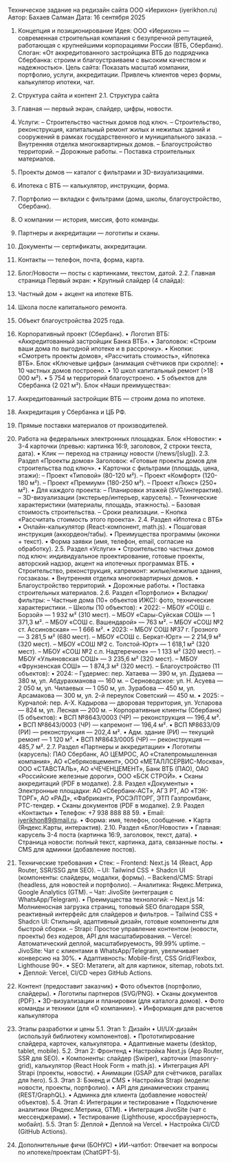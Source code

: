 Техническое задание на редизайн сайта ООО «Иерихон» (iyerikhon.ru)
Автор: Бахаев Салман
Дата: 16 сентября 2025
1. Концепция и позиционирование
Идея: ООО «Иерихон» — современная строительная компания с безупречной репутацией, работающая с крупнейшими корпорациями России (ВТБ, Сбербанк).
Слоган: «От аккредитованного застройщика ВТБ до подрядчика Сбербанка: строим и благоустраиваем с высоким качеством и надежностью».
Цель сайта: Показать масштаб компании, портфолио, услуги, аккредитации. Привлечь клиентов через формы, калькулятор ипотеки, чат.
2. Структура сайта и контент
2.1. Структура сайта
1.	Главная — первый экран, слайдер, цифры, новости.
2.	Услуги:
–	Строительство частных домов под ключ.
–	Строительство, реконструкция, капитальный ремонт жилых и нежилых зданий и сооружений в рамках государственного и муниципального заказа.
–	Внутренняя отделка многоквартирных домов.
–	Благоустройство территорий.
–	Дорожные работы.
–	Поставка строительных материалов.
3.	Проекты домов — каталог с фильтрами и 3D-визуализациями.
4.	Ипотека с ВТБ — калькулятор, инструкции, форма.
5.	Портфолио — вкладки с фильтрами (дома, школы, благоустройство, Сбербанк).
6.	О компании — история, миссия, фото команды.
7.	Партнеры и аккредитации — логотипы и сканы.
8.	Документы — сертификаты, аккредитации.
9.	Контакты — телефон, почта, форма, карта.
10.	Блог/Новости — посты с картинками, текстом, датой.
2.2. Главная страница
Первый экран:
•	Крупный слайдер (4 слайда):
1.	Частный дом + акцент на ипотеке ВТБ.
2.	Школа после капитального ремонта.
3.	Объект благоустройства 2025 года.
4.	Корпоративный проект (Сбербанк).
•	Логотип ВТБ: «Аккредитованный застройщик Банка ВТБ».
•	Заголовок: «Строим ваши дома по выгодной ипотеке и в рассрочку».
•	Кнопки: «Смотреть проекты домов», «Рассчитать стоимость», «Ипотека ВТБ».
Блок «Ключевые цифры» (анимация счётчиков при скролле):
•	10 частных домов построено.
•	10 школ капитальный ремонт (>18 000 м²).
•	5 754 м территорий благоустроено.
•	5 объектов для Сбербанка (2 021 м²).
Блок «Наши преимущества»:
1.	Аккредитованный застройщик ВТБ — строим дома по ипотеке.
2.	Аккредитация у Сбербанка и ЦБ РФ.
3.	Прямые поставки материалов от производителей.
4.	Работа на федеральных электронных площадках.
Блок «Новости»:
•	3-4 карточки (превью: картинка 16:9, заголовок, 2 строки текста, дата).
•	Клик — переход на страницу новости (/news/[slug]).
2.3. Раздел «Проекты домов»
Заголовок: «Готовые проекты домов для строительства под ключ».
•	Карточки с фильтрами (площадь, цена, этажи):
–	Проект «Типовой» (80-120 м²).
–	Проект «Комфорт» (120-180 м²).
–	Проект «Премиум» (180-250 м²).
–	Проект «Люкс» (250+ м²).
•	Для каждого проекта:
–	Планировки этажей (SVG/интерактив).
–	3D-визуализации (экстерьер/интерьер, карусель).
–	Технические характеристики (материалы, площадь, этажность).
–	Базовая стоимость строительства.
–	Сроки реализации.
–	Кнопка «Рассчитать стоимость этого проекта».
2.4. Раздел «Ипотека с ВТБ»
•	Онлайн-калькулятор (React-компонент, math.js).
•	Пошаговая инструкция (аккордеон/табы).
•	Преимущества программы (иконки + текст).
•	Форма заявки (имя, телефон, email, согласие на обработку).
2.5. Раздел «Услуги»
•	Строительство частных домов под ключ: индивидуальное проектирование, готовые проекты, авторский надзор, акцент на ипотечных программах ВТБ.
•	Строительство, реконструкция, капремонт: жилые/нежилые здания, госзаказы.
•	Внутренняя отделка многоквартирных домов.
•	Благоустройство территорий.
•	Дорожные работы.
•	Поставка строительных материалов.
2.6. Раздел «Портфолио»
•	Вкладки/фильтры:
–	Частные дома (10+ объектов ИЖС): фото, технические характеристики.
–	Школы (10 объектов):
•	2022:
–	МБОУ «СОШ с. Борзой» — 1 932 м² (310 мест).
–	МБОУ «Сары-Суйская СОШ» — 1 371,3 м².
–	МБОУ «СОШ с. Вашендарой» — 763 м².
–	МБОУ «СОШ №2 ст. Ассиновская» — 1 666 м².
•	2023:
–	МБОУ СОШ №37 г. Грозного — 3 281,5 м² (680 мест).
–	МБОУ «СОШ с. Беркат-Юрт» — 2 214,9 м² (320 мест).
–	МБОУ «СОШ №2 с. Толстой-Юрт» — 1 618,1 м² (320 мест).
–	МБОУ «СОШ №2 с.п. Надтеречное» — 1 133 м² (320 мест).
–	МБОУ «Ульяновская СОШ» — 3 235,6 м² (320 мест).
–	МБОУ «Фрунзенская СОШ» — 1 874,3 м² (320 мест).
–	Благоустройство (11 объектов):
•	2024:
–	Гудермес: пер. Хатаева — 390 м, ул. Дудаева — 380 м, ул. Абдурахманова — 160 м.
–	Серноводское: ул. Н. Асуева — 2 050 м, ул. Чилаевых — 1 050 м, ул. Зурабова — 450 м, ул. Арсамакова — 300 м, ул. 2-й переулок Советский — 450 м.
•	2025:
–	Курчалой: пер. А-Х. Кадырова — дворовая территория, ул. Успарова — 824 м, ул. Лесная — 200 м.
–	Корпоративные клиенты (Сбербанк) (5 объектов):
•	ВСП №8643/0003 (ЧР) — реконструкция — 196,4 м².
•	ВСП №8643/0003 (ЧР) — капремонт — 196,4 м².
•	ВСП №8633/09 (РИ) — реконструкция — 202,4 м².
•	Адм. здание (РИ) — текущий ремонт — 1 120 м².
•	ВСП №8643/0005 (ЧР) — реконструкция — 485,7 м².
2.7. Раздел «Партнеры и аккредитации»
•	Логотипы (карусель): ПАО Сбербанк, АО ЦЕМРОС, АО «Сталепромышленная компания», АО «Себряковцемент», ООО «МЕТАЛЛСЕРВИС-Москва», ООО «СТАВСТАЛЬ», АО «ЧЕЧЕНЦЕМЕНТ», Банк ВТБ (ПАО), ОАО «Российские железные дороги», ООО «БСК СТРОЙ».
•	Сканы аккредитаций (PDF в модалке).
2.8. Раздел «Документы»
•	Электронные площадки: АО «Сбербанк-АСТ», АГЗ РТ, АО «ТЭК-ТОРГ», АО «РАД», «Фабрикант», РОСЭЛТОРГ, ЭТП Газпромбанк, РТС-тендер.
•	Сканы документов (PDF в модалке).
2.9. Раздел «Контакты»
•	Телефон: +7 938 888 88 59.
•	Email: iyerikhon89@mail.ru.
•	Форма: имя, телефон, сообщение.
•	Карта (Яндекс.Карты, интерактив).
2.10. Раздел «Блог/Новости»
•	Главная: карусель 3-4 поста (картинка 16:9, заголовок, текст, дата).
•	Страница новости: полный текст, картинка, дата, связанные посты.
•	CMS для админки (добавление постов).
3. Технические требования
•	Стек:
–	Frontend: Next.js 14 (React, App Router, SSR/SSG для SEO).
–	UI: Tailwind CSS + Shadcn UI (компоненты: слайдеры, модалки, формы).
–	Backend/CMS: Strapi (headless, для новостей и портфолио).
–	Аналитика: Яндекс.Метрика, Google Analytics (GTM).
–	Чат: JivoSite (интеграция с WhatsApp/Telegram).
•	Преимущества технологий:
–	Next.js 14: Молниеносная загрузка страниц, топовый SEO благодаря SSR, реактивный интерфейс для слайдеров и фильтров.
–	Tailwind CSS + Shadcn UI: Стильный, адаптивный дизайн, готовые компоненты для быстрой сборки.
–	Strapi: Простое управление контентом (новости, проекты) без кодеров, API для масштабирования.
–	Vercel: Автоматический деплой, масштабируемость, 99.99% uptime.
–	JivoSite: Чат с клиентами в WhatsApp/Telegram, увеличивает конверсию на 30%.
•	Адаптивность: Mobile-first, CSS Grid/Flexbox, Lighthouse 90+.
•	SEO: Метатеги, alt для картинок, sitemap, robots.txt.
•	Деплой: Vercel, CI/CD через GitHub Actions.
4. Контент (предоставит заказчик)
•	Фото объектов (портфолио, слайдеры).
•	Логотипы партнеров (SVG/PNG).
•	Сканы документов (PDF).
•	3D-визуализации и планировки (для каталога домов).
•	Фото команды и техники (для «О компании»).
•	Информация для расчетов калькулятора
5. Этапы разработки и цены
5.1. Этап 1: Дизайн 
•	UI/UX-дизайн (используй библиотеку компонентов).
•	Прототипирование слайдера, карточек, калькулятора.
•	Адаптивные макеты (desktop, tablet, mobile).
5.2. Этап 2: Фронтенд 
•	Настройка Next.js (App Router, SSR для SEO).
•	Компоненты: слайдер (Swiper), карточки (masonry-grid), калькулятор (React Hook Form + math.js).
•	Интеграция API Strapi (проекты, новости).
•	Анимации (GSAP для счётчиков, parallax для hero).
5.3. Этап 3: Бэкенд и CMS 
•	Настройка Strapi (модели: новости, проекты, портфолио).
•	API для динамических страниц (REST/GraphQL).
•	Админка для клиента (добавление новостей/объектов).
5.4. Этап 4: Интеграции и тестирование 
•	Подключение аналитики (Яндекс.Метрика, GTM).
•	Интеграция JivoSite (чат с мессенджерами).
•	Тестирование (Lighthouse, кроссбраузерность, мобайл).
5.5. Этап 5: Деплой 
•	Деплой на Vercel.
•	Настройка CI/CD (GitHub Actions).

6. Дополнительные фичи (БОНУС)
•	ИИ-чатбот: Отвечает на вопросы по ипотеке/проектам (ChatGPT-5).
